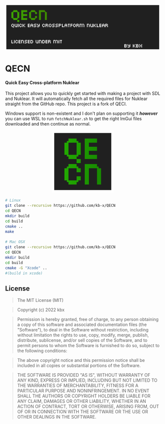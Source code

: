 ![banner](./brand/banner.png)

# QECN
#### Quick Easy Cross-platform Nuklear

This project allows you to quickly get started with making a project with SDL and Nuklear. It will automatically fetch all the required files for Nuklear straight from the GitHub repo. This project is a fork of QECI.

Windows support is non-existent and I don't plan on supporting it ***however*** you can use WSL to run `fetchNuklear.sh` to get the right ImGui files downloaded and then continue as normal.

<p align="center">
<img src="./brand/icon.png" alt="drawing" width="200" height="200"/>
</p>


```bash
# Linux
git clone --recursive https://github.com/kb-x/QECN
cd QECN
mkdir build
cd build
cmake ..
make

# Mac OSX
git clone --recursive https://github.com/kb-x/QECN
cd QECN
mkdir build
cd build
cmake -G "Xcode" ..
#(build in xcode)
```


## License
>The MIT License (MIT)

>Copyright (c) 2022 kbx

>Permission is hereby granted, free of charge, to any person obtaining a copy of this software and associated documentation files (the "Software"), to deal in the Software without restriction, including without limitation the rights to use, copy, modify, merge, publish, distribute, sublicense, and/or sell copies of the Software, and to permit persons to whom the Software is furnished to do so, subject to the following conditions:

>The above copyright notice and this permission notice shall be included in all copies or substantial portions of the Software.

>THE SOFTWARE IS PROVIDED "AS IS", WITHOUT WARRANTY OF ANY KIND, EXPRESS OR IMPLIED, INCLUDING BUT NOT LIMITED TO THE WARRANTIES OF MERCHANTABILITY, FITNESS FOR A PARTICULAR PURPOSE AND NONINFRINGEMENT. IN NO EVENT SHALL THE AUTHORS OR COPYRIGHT HOLDERS BE LIABLE FOR ANY CLAIM, DAMAGES OR OTHER LIABILITY, WHETHER IN AN ACTION OF CONTRACT, TORT OR OTHERWISE, ARISING FROM, OUT OF OR IN CONNECTION WITH THE SOFTWARE OR THE USE OR OTHER DEALINGS IN THE SOFTWARE.
